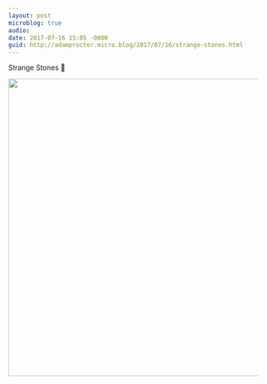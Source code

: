 ```yaml
---
layout: post
microblog: true
audio: 
date: 2017-07-16 15:05 -0000
guid: http://adamprocter.micro.blog/2017/07/16/strange-stones.html
---
```

Strange Stones 💎

<img src="http://adamprocter.micro.blog/uploads/2017/79fa8abd11.jpg" width="600" height="600" />
